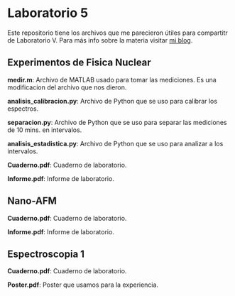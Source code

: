 # Laboratorio 5

Este repositorio tiene los archivos que me parecieron útiles para compartitr de Laboratorio V. Para más info sobre la materia visitar [mi blog](elrepositoriodefede.wordpress.com/materias/laboratorio-v/).

## Experimentos de Fisica Nuclear

**medir.m**: Archivo de MATLAB usado para tomar las mediciones. Es una modificacion del archivo que nos dieron.

**analisis_calibracion.py**: Archivo de Python que se uso para calibrar los espectros.

**separacion.py**: Archivo de Python que se uso para separar las mediciones de 10 mins. en intervalos.

**analisis_estadistica.py**: Archivo de Python que se uso para analizar a los intervalos.

**Cuaderno.pdf**: Cuaderno de laboratorio.

**Informe.pdf**: Informe de laboratorio.

## Nano-AFM

**Cuaderno.pdf**: Cuaderno de laboratorio.

**Informe.pdf**: Informe de laboratorio.

## Espectroscopia 1

**Cuaderno.pdf**: Cuaderno de laboratorio.

**Poster.pdf**: Poster que usamos para la experiencia.
